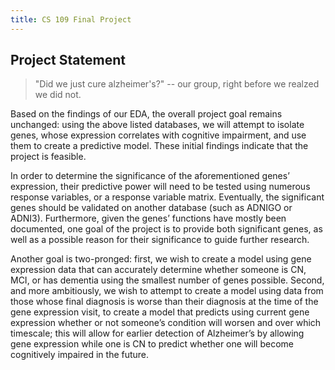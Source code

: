 ```yaml
---
title: CS 109 Final Project
---
```


## Project Statement

>"Did we just cure alzheimer's?" -- our group, right before we realzed we did not.

Based on the findings of our EDA, the overall project goal remains unchanged: using the above listed databases, we will attempt to isolate genes, whose expression correlates with cognitive impairment, and use them to create a predictive model. These initial findings indicate that the project is feasible. 

In order to determine the significance of the aforementioned genes’ expression, their predictive power will need to be tested using numerous response variables, or a response variable matrix. Eventually, the significant genes should be validated on another database (such as ADNIGO or ADNI3). Furthermore, given the genes’ functions have mostly been documented, one goal of the project is to provide both significant genes, as well as a possible reason for their significance to guide further research.

Another goal is two-pronged: first, we wish to create a model using gene expression data that can accurately determine whether someone is CN, MCI, or has dementia using the smallest number of genes possible. Second, and more ambitiously, we wish to attempt to create a model using data from those whose final diagnosis is worse than their diagnosis at the time of the gene expression visit, to create a model that predicts using current gene expression whether or not someone’s condition will worsen and over which timescale; this will allow for earlier detection of Alzheimer’s by allowing gene expression while one is CN to predict whether one will become cognitively impaired in the future.


